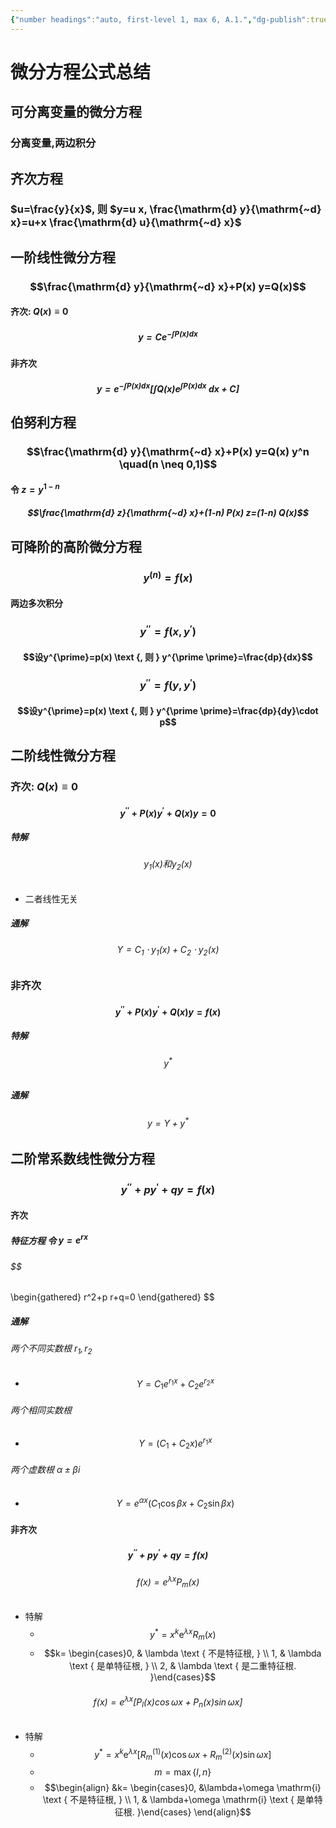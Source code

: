 ```yaml
---
{"number headings":"auto, first-level 1, max 6, A.1.","dg-publish":true,"aliases":[null],"tags":["1_AtomNote"],"Created-Date":"2023-02-14 20:18:18","Modified-Date":"2024-04-18 11:53:30","mindmap-plugin":"basic","permalink":"/A01_Lessons/Aa01_高等数学/微分方程运算公式总结/","dgPassFrontmatter":true}
---
```



# 微分方程公式总结

## 可分离变量的微分方程

### 分离变量,两边积分

## 齐次方程

### $u=\frac{y}{x}$, 则 $y=u x, \frac{\mathrm{d} y}{\mathrm{~d} x}=u+x \frac{\mathrm{d} u}{\mathrm{~d} x}$

## 一阶线性微分方程

### $$\frac{\mathrm{d} y}{\mathrm{~d} x}+P(x) y=Q(x)$$

#### 齐次:  $Q(x)\equiv 0$

##### $$y=C e^{-\int P(x) \mathrm{d} x}$$

#### 非齐次

##### $$y=e^{-\int P(x) \mathrm{d} x}\left[\int Q(x) e^{\int P(x) \mathrm{d} x} \mathrm{~d} x+C\right]$$

## 伯努利方程

### $$\frac{\mathrm{d} y}{\mathrm{~d} x}+P(x) y=Q(x) y^n \quad(n \neq 0,1)$$

#### 令 $z=y^{1-n}$

##### $$\frac{\mathrm{d} z}{\mathrm{~d} x}+(1-n) P(x) z=(1-n) Q(x)$$

## 可降阶的高阶微分方程

### $$y^{(n)}=f(x)$$

#### 两边多次积分

### $$y^{\prime \prime}=f\left(x, y^{\prime}\right)$$

#### $$设y^{\prime}=p(x) \text {, 则 } y^{\prime \prime}=\frac{dp}{dx}$$

### $$y^{\prime \prime}=f\left(y, y^{\prime}\right)$$

#### $$设y^{\prime}=p(x) \text {, 则 } y^{\prime \prime}=\frac{dp}{dy}\cdot p$$

## 二阶线性微分方程

### 齐次:  $Q(x)\equiv 0$

#### $$y^{\prime \prime}+P(x) y^{\prime}+Q(x) y = 0$$

##### 特解

###### $$y_{1}(x)和y_{2}(x)$$
- 二者线性无关

##### 通解

###### $$Y=C_1\cdot y_{1}(x)+C_2\cdot y_{2}(x)$$

### 非齐次

#### $$y^{\prime \prime}+P(x) y^{\prime}+Q(x) y = f(x)$$

##### 特解

###### $$ y^*$$

##### 通解

###### $$y=Y+y^* $$

## 二阶常系数线性微分方程

### $$y^{\prime \prime}+p y^{\prime}+q y=f(x)$$

#### 齐次

##### **特征方程** 令 $y=e^{rx}$

###### $$
 \begin{gathered}
 r^2+p r+q=0
 \end{gathered}
 $$

##### 通解

###### 两个不同实数根 $r_1,r_2$
- $$
Y=C_1 e^{r_1 x}+C_2 e^{r_2 x}
$$

###### 两个相同实数根
- $$
Y=\left(C_1+C_2 x\right) e^{r_1 x}
$$

###### 两个虚数根 $\alpha \pm \beta i$
- $$
Y=e^{\alpha x}\left(C_1 \cos \beta x+C_2 \sin \beta x\right)
$$

#### 非齐次

##### $$y^{\prime \prime}+p y^{\prime}+q y=f(x)$$

###### $$f(x)=\mathrm{e}^{\lambda x} P_m(x)$$
- 特解
	- $$y^*=x^k \mathrm{e}^{\lambda x}R_m(x)$$
	- $$k= \begin{cases}0, & \lambda \text { 不是特征根, } \\ 1, & \lambda \text { 是单特征根, } \\ 2, & \lambda \text { 是二重特征根. }\end{cases}$$

###### $$f(x)=e^{\lambda x}\left[P_l(x) \cos \omega x+P_n(x) \sin \omega x\right]$$
- 特解
	- $$
	y^*=x^k \mathrm{e}^{\lambda x}\left[R_m^{(1)}(x) \cos \omega x+R_m^{(2)}(x) \sin \omega x\right]
	$$
	- $$m=\max \{l, n\}$$
	- $$\begin{align}
	&k= \begin{cases}0, &\lambda+\omega \mathrm{i} \text { 不是特征根, } \\ 1, & \lambda+\omega \mathrm{i} \text { 是单特征根. }\end{cases}
	\end{align}$$